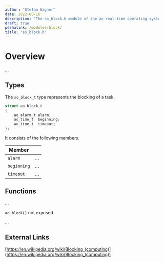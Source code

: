 ```yaml
---
author: "Stefan Wagner"
date: 2022-08-16
description: "The ao_block.h module of the ao real-time operating system."
draft: true
permalink: /modules/block/
title: "ao_block.h"
---
```


# Overview

...

## Types

The `ao_block_t` type represents the blocking of a task.

```c
struct ao_block_t
{
    ao_alarm_t alarm;
    ao_time_t  beginning;
    ao_time_t  timeout;
};
```

It consists of the following members.

| Member | |
|--------|-|
| `alarm` | ... |
| `beginning` | ... |
| `timeout` | ... |

## Functions

...

`ao_block()` not exposed

...

## External Links

[https://en.wikipedia.org/wiki/Blocking_(computing)](https://en.wikipedia.org/wiki/Blocking_(computing))
